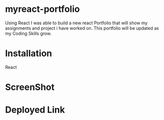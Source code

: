 # myreact-portfolio
Using React I was able to build a new react Portfolio that will show my assignments and project i have worked on. This portfolio will be updated as my Coding Skills grow. 

# Installation 
React 

# ScreenShot

# Deployed Link 